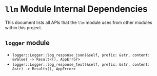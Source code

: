 # `llm` Module Internal Dependencies

This document lists all APIs that the `llm` module uses from other modules within this project.

## `logger` module

- `logger::Logger::log_response_json(&self, prefix: &str, content: &Value) -> Result<(), AppError>`
- `logger::Logger::log_response_text(&self, prefix: &str, content: &str) -> Result<(), AppError>`